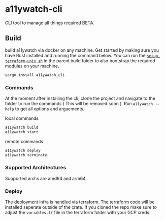 # a11ywatch-cli

CLI tool to manage all things required BETA.

## Build

build a11ywatch via docker on any machine. Get started by making sure you have Rust installed and running the command below. You can run the [`setup-terraform-unix.sh`](../build/setup-terraform-unix.sh) in the parent build folder to also bootstrap the required modules on your machine.

```sh
cargo install a11ywatch_cli
```

### Commands

At the moment after installing the cli, clone the project and navigate to the folder to run the commands ( This will be removed soon ). Run `a11ywatch --help` to get all options and arguements.

local commands

```sh
a11ywatch build
a11ywatch start
```

remote commands

```sh
a11ywatch deploy
a11ywatch terminate
```

### Supported Architectures

Supported archs are amd64 and arm64.

### Deploy

The deployment infra is handled via terraform. The terraform code will be installed seperate outside of the crate.
If you cloned the repo make sure to adjust the `variables.tf` file in the terraform folder with your GCP creds.
